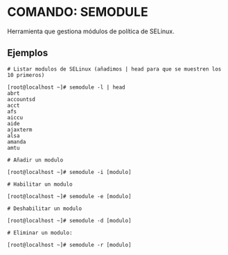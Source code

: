 # COMANDO: SEMODULE

Herramienta que gestiona módulos de política de SELinux.

## Ejemplos

```
# Listar modulos de SELinux (añadimos | head para que se muestren los 10 primeros)

[root@localhost ~]# semodule -l | head
abrt
accountsd
acct
afs
aiccu
aide
ajaxterm
alsa
amanda
amtu

```

```
# Añadir un modulo

[root@localhost ~]# semodule -i [modulo]

# Habilitar un modulo

[root@localhost ~]# semodule -e [modulo]

# Deshabilitar un modulo

[root@localhost ~]# semodule -d [modulo]

# Eliminar un modulo: 

[root@localhost ~]# semodule -r [modulo]

```

